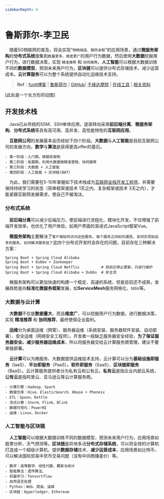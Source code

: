 ```yaml
---
sidebarDepth: 0
---
```


# 鲁斯菲尔-李卫民

​	　随着5G物联网的普及，将会实现“`物物相连、联所未联`”的应用场景，通过**微服务架构**的**分布式系统**搜集到`数量更多、维度更广`的用户行为数据，然后使用**大数据**挖掘用户行为，进行数据决策，实现 `精准推荐` 和 `协同推荐`。**人工智能**可以根据大数据训练不同的**数据模型**，预测未来用户行为，**区块链**可以提供分布式存储技术，减少运营成本。**云计算服务**可以为整个系统提供自动化运维技术支持。

> **Ref**：[funtl博客](https://www.funtl.com/zh/guide/) | [鲁斯菲尔](https://space.bilibili.com/31137138/channel/index) | [GitHub](https://github.com/topsale)| [千峰达摩院](https://github.com/qfdmy) | <a href="./tools.html" target="_blank">在线工具</a> | [相关资料](https://pan.baidu.com/disk/home#/all?vmode=list&path=%2Fprogram%2Ffuntl)



[此处是一个长方形的动图]



## 开发技术栈

​	　Java已从传统的SSM、SSH单体应用，逐渐转向采用**前后端分离**、**微服务架构**、**分布式系统**等具有高可用、高并发、高性能特性的**互联网应用**。

​	　**互联网公司**的发展基本会历经如下四个阶段。**大数据**与**人工智能**是目前互联网公司的发展方向，**数学**与**算法**是获得更高offer的基石。

```
- 第一阶段：入门期，微服务架构
- 第二阶段：发展期，利用大数据做精准营销、协同推荐
- 第三阶段：大数据 + 人工智能
- 第四阶段：人工智能 + 区块链(BAT)
```

​	　为此，我们需要在5-10年掌握如下技术栈成为<a href="./introduce.html" target="_blank">互联网全栈开发工程师</a>，并需要保持持续学习的状态（简单框架或技术 1天之内、复杂框架或技术 3天之内），才能紧跟互联网发展需求，使自己不被淘汰。



### 分布式系统

​	　**前后端分离**可以减少后端压力，使前端进行流程化、模块化开发，不仅增强了前端开发效率，也优化了用户体验，如用户界面的渐进式JavaScript框架Vue。

​	　**微服务架构**主要解决了`客户端如何访问这些服务`、`每个服务之间如何通信`、`如何实现如此多的服务`、`如何解决服务挂了`这四个分布式开发时会存在的问题，目前存在三种解决方案：

```shell
Spring Boot + Spring Cloud Alibaba
Spring Boot + Dubbo + Zookeeper 
Spring Boot + Spring Cloud Netflix          # 目前已停止更新，只进行维护
Spring Boot + Spring Cloud Alibaba + Dubbo  # 非主流
```

​	　微服务架构可以更加快速的构建一个稳定、高速的系统，但是目前还不成熟，发展趋势是向**标准化微服务框架**发展，如**ServiceMesh**服务网格化、Istio等。



### 大数据与云计算

​	　**大数据**不仅是**数据量大**，而且**维度广**，可以挖掘用户行为数据，进行数据决策，实现 **精准推荐** 和 **协同推荐**，最终使得企业盈利。

​	　**运维**分为桌面运维（网管）、服务器运维（系统安装、服务器软件安装、自动部署）、安全运维（网络安全工程师）。开发者一般缺乏服务器安全经验，**为了保证服务器安全、减少服务器运维成本**，所以将服务器交给云计算服务商管理，建议不要单独部署。

​	　**云计算**可以为微服务、大数据提供运维技术支持，云计算可以分为**基础设施即服务**（IaaS）、**平台即服务**（PaaS）**、软件即服务**（SaaS）、**区块链即服务**（BaaS）。云计算服务提供者分为私有云和公有云，**私有云**是指企业内部云系统，**公有云**是指阿里云、亚马逊云等云计算服务商。

```
- 计算引擎：Hadoop、Spark
- 数据仓库：Hive、ElasticSearch、Hbase + Phoneix
- ETL：Spoon、Kettle
- 流式计算：Storm、Flink、Blink
- 数据可视化：PowerBI
- 运维：Linux、Docker
```



### 人工智能与区块链

​	　**人工智能**可以根据大数据训练不同的数据模型，预测未来用户行为，应用场景如股票分析、天气预测等。**区块链**是异地多活**分布式存储系统**，可以将全球的计算机打造成一个超级计算机，提供**数据存储**技术、**减少运营成本**，应用场景如比特币，可以解决国际贸易中货币交易问题（没有中间商赚差价）等。

```
- 数学：高等数学、线性代数、概率与统计
- 智能算法：遗传算法、
- 机器学习：Tensortflow
- 自然语言处理
- Python：Web、爬虫、运维
- 区块链：Hyperledger、Ethereum
```


